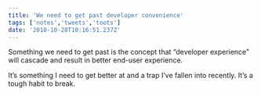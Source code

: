 ```yaml
---
title: 'We need to get past developer convenience'
tags: ['notes','tweets','toots']
date: '2018-10-28T10:16:51.237Z'
---
```


Something we need to get past is the concept that “developer experience” will cascade and result in better end-user experience.

It’s something I need to get better at and a trap I’ve fallen into recently. It’s a tough habit to break.
